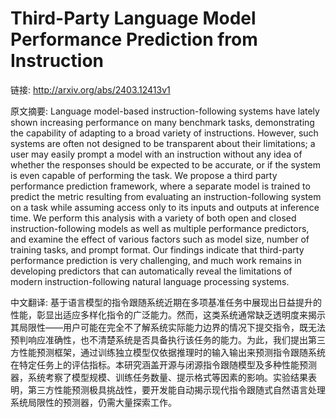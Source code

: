 # Third-Party Language Model Performance Prediction from Instruction

链接: http://arxiv.org/abs/2403.12413v1

原文摘要:
Language model-based instruction-following systems have lately shown
increasing performance on many benchmark tasks, demonstrating the capability of
adapting to a broad variety of instructions. However, such systems are often
not designed to be transparent about their limitations; a user may easily
prompt a model with an instruction without any idea of whether the responses
should be expected to be accurate, or if the system is even capable of
performing the task. We propose a third party performance prediction framework,
where a separate model is trained to predict the metric resulting from
evaluating an instruction-following system on a task while assuming access only
to its inputs and outputs at inference time. We perform this analysis with a
variety of both open and closed instruction-following models as well as
multiple performance predictors, and examine the effect of various factors such
as model size, number of training tasks, and prompt format. Our findings
indicate that third-party performance prediction is very challenging, and much
work remains in developing predictors that can automatically reveal the
limitations of modern instruction-following natural language processing
systems.

中文翻译:
基于语言模型的指令跟随系统近期在多项基准任务中展现出日益提升的性能，彰显出适应多样化指令的广泛能力。然而，这类系统通常缺乏透明度来揭示其局限性——用户可能在完全不了解系统实际能力边界的情况下提交指令，既无法预判响应准确性，也不清楚系统是否具备执行该任务的能力。为此，我们提出第三方性能预测框架，通过训练独立模型仅依据推理时的输入输出来预测指令跟随系统在特定任务上的评估指标。本研究涵盖开源与闭源指令跟随模型及多种性能预测器，系统考察了模型规模、训练任务数量、提示格式等因素的影响。实验结果表明，第三方性能预测极具挑战性，要开发能自动揭示现代指令跟随式自然语言处理系统局限性的预测器，仍需大量探索工作。
